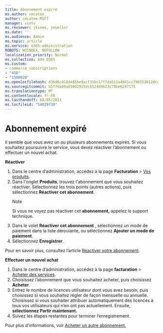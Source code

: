 ```yaml
---
title: Abonnement expiré
ms.author: cmcatee
author: cmcatee-MSFT
manager: scotv
ms.reviewer: jkinma, jmueller
ms.date: ''
ms.audience: Admin
ms.topic: article
ms.service: o365-administration
ROBOTS: NOINDEX, NOFOLLOW
localization_priority: Normal
ms.collection: Adm_O365
ms.custom:
- commerce_subscriptions
- "456"
- "1500020"
ms.openlocfilehash: d36d6c418d405be9acf31bc17f7da511a4941cc790353812dce2f088a2d19604
ms.sourcegitcommit: b5f7da89a650d2915dc652449623c78be6247175
ms.translationtype: MT
ms.contentlocale: fr-FR
ms.lasthandoff: 08/05/2021
ms.locfileid: "54029730"
---
```

# <a name="expired-subscription"></a>Abonnement expiré

Il semble que vous avez un ou plusieurs abonnements expirés. Si vous souhaitez poursuivre le service, vous devez réactiver l’abonnement ou effectuer un nouvel achat.
  
**Réactiver**
  
1. Dans le centre d’administration, accédez à la page **Facturation** \> [Vos produits](https://go.microsoft.com/fwlink/p/?linkid=842054).
2. Dans l'onglet **Produits**, trouvez l'abonnement que vous souhaitez réactiver. Sélectionnez les trois points (autres actions), puis sélectionnez **Réactiver cet abonnement**.
    > [!NOTE]
    > Si vous ne voyez pas réactiver cet **abonnement,** appelez le support technique.
3. Dans le volet **Réactiver cet abonnement** , sélectionnez un mode de paiement dans la liste déroulante, ou sélectionnez **Ajouter un mode de paiement**.
4. Sélectionnez **Enregistrer**.

Pour en savoir plus, consultez l’article [Réactiver votre abonnement](/microsoft-365/commerce/subscriptions/reactivate-your-subscription).

**Effectuer un nouvel achat**
  
1. Dans le centre d’administration, accédez à la page **facturation** \> [Acheter des services](https://go.microsoft.com/fwlink/p/?linkid=868433).
2. Choisissez l’abonnement que vous souhaitez acheter, puis choisissez **Acheter**.
3. Entrez le nombre de licences utilisateur dont vous avez besoin, puis choisissez si vous souhaitez régler de façon mensuelle ou annuelle. Choisissez si vous souhaiter attribuer automatiquement des licences à tous vos utilisateurs qui n’en ont pas actuellement. Ensuite, **sélectionnez Partir maintenant.**
4. Suivez les étapes restantes pour terminer l’enregistrement.

Pour plus d’informations, voir [Acheter un autre abonnement.](/microsoft-365/commerce/buy-another-subscription)
